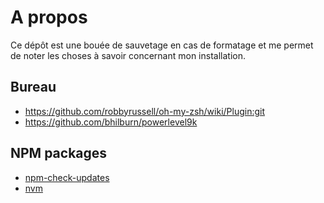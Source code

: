 # A propos

Ce dépôt est une bouée de sauvetage en cas de formatage et me permet de noter les choses à savoir concernant mon installation.

## Bureau
- https://github.com/robbyrussell/oh-my-zsh/wiki/Plugin:git
- https://github.com/bhilburn/powerlevel9k

## NPM packages
- [npm-check-updates](https://www.npmjs.com/package/npm-check-updates)
- [nvm](https://github.com/creationix/nvm)
